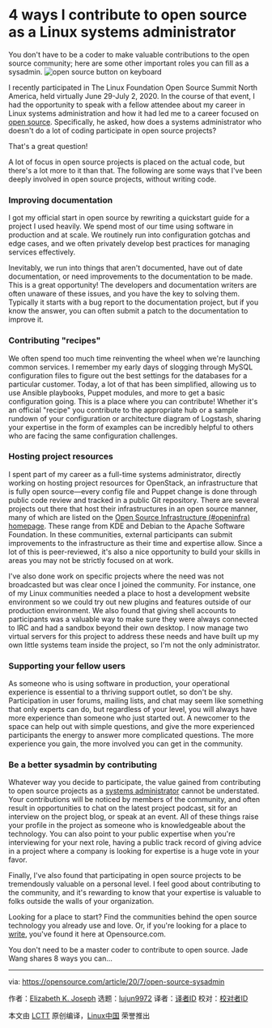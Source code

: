 [#]: collector: (lujun9972)
[#]: translator: ( )
[#]: reviewer: ( )
[#]: publisher: ( )
[#]: url: ( )
[#]: subject: (4 ways I contribute to open source as a Linux systems administrator)
[#]: via: (https://opensource.com/article/20/7/open-source-sysadmin)
[#]: author: (Elizabeth K. Joseph https://opensource.com/users/pleia2)

4 ways I contribute to open source as a Linux systems administrator
======
You don't have to be a coder to make valuable contributions to the open
source community; here are some other important roles you can fill as a
sysadmin.
![open source button on keyboard][1]

I recently participated in The Linux Foundation Open Source Summit North America, held virtually June 29-July 2, 2020. In the course of that event, I had the opportunity to speak with a fellow attendee about my career in Linux systems administration and how it had led me to a career focused on [open source][2]. Specifically, he asked, how does a systems administrator who doesn't do a lot of coding participate in open source projects?

That's a great question!

A lot of focus in open source projects is placed on the actual code, but there's a lot more to it than that. The following are some ways that I've been deeply involved in open source projects, without writing code.

### Improving documentation

I got my official start in open source by rewriting a quickstart guide for a project I used heavily. We spend most of our time using software in production and at scale. We routinely run into configuration gotchas and edge cases, and we often privately develop best practices for managing services effectively.

Inevitably, we run into things that aren't documented, have out of date documentation, or need improvements to the documentation to be made. This is a great opportunity! The developers and documentation writers are often unaware of these issues, and you have the key to solving them. Typically it starts with a bug report to the documentation project, but if you know the answer, you can often submit a patch to the documentation to improve it.

### Contributing "recipes"

We often spend too much time reinventing the wheel when we're launching common services. I remember my early days of slogging through MySQL configuration files to figure out the best settings for the databases for a particular customer. Today, a lot of that has been simplified, allowing us to use Ansible playbooks, Puppet modules, and more to get a basic configuration going. This is a place where you can contribute! Whether it's an official "recipe" you contribute to the appropriate hub or a sample rundown of your configuration or architecture diagram of Logstash, sharing your expertise in the form of examples can be incredibly helpful to others who are facing the same configuration challenges.

### Hosting project resources

I spent part of my career as a full-time systems administrator, directly working on hosting project resources for OpenStack, an infrastructure that is fully open source—every config file and Puppet change is done through public code review and tracked in a public Git repository. There are several projects out there that host their infrastructures in an open source manner, many of which are listed on the [Open Source Infrastructure (#openinfra) homepage][3]. These range from KDE and Debian to the Apache Software Foundation. In these communities, external participants can submit improvements to the infrastructure as their time and expertise allow. Since a lot of this is peer-reviewed, it's also a nice opportunity to build your skills in areas you may not be strictly focused on at work.

I've also done work on specific projects where the need was not broadcasted but was clear once I joined the community. For instance, one of my Linux communities needed a place to host a development website environment so we could try out new plugins and features outside of our production environment. We also found that giving shell accounts to participants was a valuable way to make sure they were always connected to IRC and had a sandbox beyond their own desktop. I now manage two virtual servers for this project to address these needs and have built up my own little systems team inside the project, so I'm not the only administrator.

### Supporting your fellow users

As someone who is using software in production, your operational experience is essential to a thriving support outlet, so don't be shy. Participation in user forums, mailing lists, and chat may seem like something that only experts can do, but regardless of your level, you will always have more experience than someone who just started out. A newcomer to the space can help out with simple questions, and give the more experienced participants the energy to answer more complicated questions. The more experience you gain, the more involved you can get in the community.

### Be a better sysadmin by contributing

Whatever way you decide to participate, the value gained from contributing to open source projects as a [systems administrator][4] cannot be understated. Your contributions will be noticed by members of the community, and often result in opportunities to chat on the latest project podcast, sit for an interview on the project blog, or speak at an event. All of these things raise your profile in the project as someone who is knowledgeable about the technology. You can also point to your public expertise when you're interviewing for your next role, having a public track record of giving advice in a project where a company is looking for expertise is a huge vote in your favor.

Finally, I've also found that participating in open source projects to be tremendously valuable on a personal level. I feel good about contributing to the community, and it's rewarding to know that your expertise is valuable to folks outside the walls of your organization.

Looking for a place to start? Find the communities behind the open source technology you already use and love. Or, if you're looking for a place to [write][5], you've found it here at Opensource.com.

You don't need to be a master coder to contribute to open source. Jade Wang shares 8 ways you can...

--------------------------------------------------------------------------------

via: https://opensource.com/article/20/7/open-source-sysadmin

作者：[Elizabeth K. Joseph][a]
选题：[lujun9972][b]
译者：[译者ID](https://github.com/译者ID)
校对：[校对者ID](https://github.com/校对者ID)

本文由 [LCTT](https://github.com/LCTT/TranslateProject) 原创编译，[Linux中国](https://linux.cn/) 荣誉推出

[a]: https://opensource.com/users/pleia2
[b]: https://github.com/lujun9972
[1]: https://opensource.com/sites/default/files/styles/image-full-size/public/lead-images/button_push_open_keyboard_file_organize.png?itok=KlAsk1gx (open source button on keyboard)
[2]: https://opensource.com/resources/what-open-source
[3]: https://opensourceinfra.org/
[4]: https://opensource.com/article/19/7/be-a-sysadmin
[5]: https://opensource.com/how-submit-article
